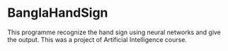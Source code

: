 # BanglaHandSign
This programme recognize the hand sign using neural networks and give the output. This was a project of Artificial Intelligence course.
